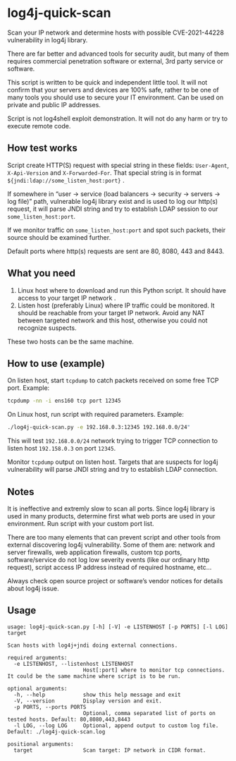 # log4j-quick-scan

Scan your IP network and determine hosts with possible CVE-2021-44228 vulnerability in log4j library.

There are far better and advanced tools for security audit, but many of them requires commercial penetration software or external, 3rd party service or software.

This script is written to be quick and independent little tool. It will not confirm that your servers and devices are 100% safe, rather to be one of many tools you should use to secure your IT environment. Can be used on private and public IP addresses.

Script is not log4shell exploit demonstration. It will not do any harm or try to execute remote code.

## How test works

Script create HTTP(S) request with special string in these fields: `User-Agent`, `X-Api-Version` and `X-Forwarded-For`. That special string is in format `${jndi:ldap://some_listen_host:port}` .

If somewhere in “user -> service (load balancers -> security -> servers -> log file)” path, vulnerable log4j library exist and is used to log our http(s) request, it will parse JNDI string and try to establish LDAP session to our `some_listen_host:port`.

If we monitor traffic on `some_listen_host:port` and spot such packets, their source should be examined further.

Default ports where http(s) requests are sent are 80, 8080, 443 and 8443.

## What you need

1.  Linux host where to download and run this Python script. It should have access to your target IP network .
2.  Listen host (preferably Linux) where IP traffic could be monitored. It should be reachable from your target IP network. Avoid any NAT between targeted network and this host, otherwise you could not recognize suspects.

These two hosts can be the same machine.

## How to use (example)

On listen host, start `tcpdump` to catch packets received on some free TCP port. Example:

```bash
tcpdump -nn -i ens160 tcp port 12345
```

On Linux host, run script with required parameters. Example:

```bash
./log4j-quick-scan.py -e 192.168.0.3:12345 192.168.0.0/24"
```

This will test `192.168.0.0/24` network trying to trigger TCP connection to listen host `192.158.0.3` on port `12345`.

Monitor `tcpdump` output on listen host. Targets that are suspects for log4j vulnerability will parse JNDI string and try to establish LDAP connection.

## Notes

It is ineffective and extremly slow to scan all ports. Since log4j library is used in many products, determine first what web ports are used in your environment. Run script with your custom port list.

There are too many elements that can prevent script and other tools from external discovering log4j vulnerability. Some of them are: network and server firewalls, web application firewalls, custom tcp ports, software/service do not log low severity events (like our ordinary http request), script access IP address instead of required hostname, etc…

Always check open source project or software’s vendor notices for details about log4j issue.

## Usage

```text
usage: log4j-quick-scan.py [-h] [-V] -e LISTENHOST [-p PORTS] [-l LOG] target

Scan hosts with log4j+jndi doing external connections.

required arguments:
  -e LISTENHOST, --listenhost LISTENHOST
                        Host[:port] where to monitor tcp connections. It could be the same machine where script is to be run.

optional arguments:
  -h, --help            show this help message and exit
  -V, --version         Display version and exit.
  -p PORTS, --ports PORTS
                        Optional, comma separated list of ports on tested hosts. Default: 80,8080,443,8443
  -l LOG, --log LOG     Optional, append output to custom log file. Default: ./log4j-quick-scan.log

positional arguments:
  target                Scan target: IP network in CIDR format.
```

